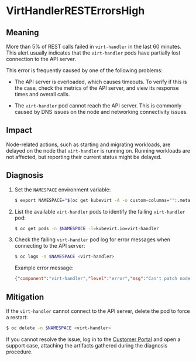 # VirtHandlerRESTErrorsHigh

## Meaning

More than 5% of REST calls failed in `virt-handler` in the last 60 minutes. This
alert usually indicates that the `virt-handler` pods have partially lost
connection to the API server.

This error is frequently caused by one of the following problems:

- The API server is overloaded, which causes timeouts. To verify if this is the
case, check the metrics of the API server, and view its response times and
overall calls.

- The `virt-handler` pod cannot reach the API server. This is commonly caused by
DNS issues on the node and networking connectivity issues.

## Impact

Node-related actions, such as starting and migrating workloads, are delayed on
the node that `virt-handler` is running on. Running workloads are not affected,
but reporting their current status might be delayed.

## Diagnosis

1. Set the `NAMESPACE` environment variable:

   ```bash
   $ export NAMESPACE="$(oc get kubevirt -A -o custom-columns="":.metadata.namespace)"
   ```

2. List the available `virt-handler` pods to identify the failing `virt-handler`
pod:

   ```bash
   $ oc get pods -n $NAMESPACE -l=kubevirt.io=virt-handler
   ```

3. Check the failing `virt-handler` pod log for error messages when connecting
to the API server:

   ```bash
   $ oc logs -n $NAMESPACE <virt-handler>
   ```

   Example error message:

   ```json
   {"component":"virt-handler","level":"error","msg":"Can't patch node my-node","pos":"heartbeat.go:96","reason":"the server has received too many API requests and has asked us to try again later","timestamp":"2023-11-06T11:11:41.099883Z","uid":"132c50c2-8d82-4e49-8857-dc737adcd6cc"}
   ```

## Mitigation

If the `virt-handler` cannot connect to the API server, delete the pod to force
a restart:

```bash
$ oc delete -n $NAMESPACE <virt-handler>
```

If you cannot resolve the issue, log in to the
[Customer Portal](https://access.redhat.com) and open a support case,
attaching the artifacts gathered during the diagnosis procedure.